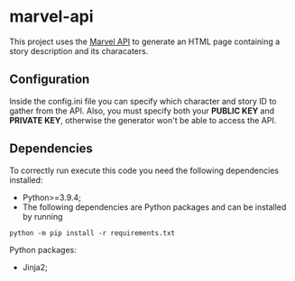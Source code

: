 # marvel-api
This project uses the [Marvel API](https://developer.marvel.com/) to generate an HTML page containing a story description and its characaters.

## Configuration
Inside the config.ini file you can specify which character and story ID to gather from the API. Also, you must specify both your **PUBLIC KEY** and **PRIVATE KEY**, otherwise the generator won't be able to access the API.

## Dependencies
To correctly run execute this code you need the following dependencies installed:
* Python>=3.9.4;
* The following dependencies are Python packages and can be installed by running
```
python -m pip install -r requirements.txt
```

Python packages:
  * Jinja2;



